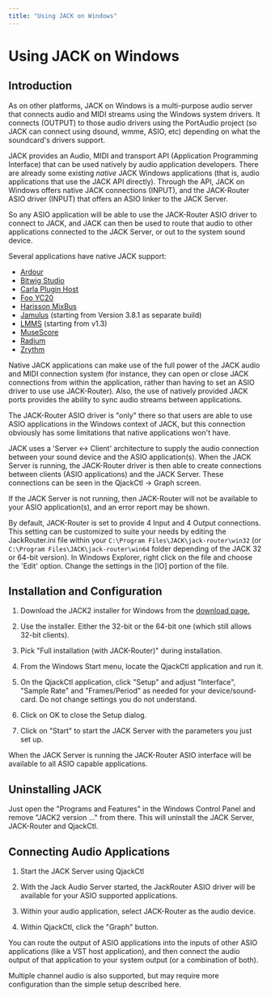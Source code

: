 ```yaml
---
title: "Using JACK on Windows"
---
```


# Using JACK on Windows

## Introduction

As on other platforms, JACK on Windows is a multi-purpose audio server that
connects audio and MIDI streams using the Windows system drivers.
It connects (OUTPUT) to those audio drivers using the PortAudio project
(so JACK can connect using dsound, wmme, ASIO, etc) depending on what
the soundcard's drivers support.

JACK provides an Audio, MIDI and transport API (Application Programming Interface)
that can be used natively by audio application developers.
There are already some existing *native* JACK Windows applications
(that is, audio applications that use the JACK API directly).
Through the API, JACK on Windows offers native JACK connections (INPUT),
and the JACK-Router ASIO driver (INPUT) that offers an ASIO linker to the JACK Server.

So any ASIO application will be able to use the JACK-Router ASIO driver to
connect to JACK, and JACK can then be used to route that audio to other
applications connected to the JACK Server, or out to the system sound device.

Several applications have native JACK support:

  * [Ardour](https://ardour.org/)
  * [Bitwig Studio](https://www.bitwig.com/)
  * [Carla Plugin Host](https://kx.studio/Applications:Carla)
  * [Foo YC20](https://github.com/sampov2/foo-yc20)
  * [Harisson MixBus](https://harrisonconsoles.com/product/mixbus/)
  * [Jamulus](https://jamulus.io) (starting from Version 3.8.1 as separate build)
  * [LMMS](https://lmms.io/) (starting from v1.3)
  * [MuseScore](http://musescore.org/)
  * [Radium](http://users.notam02.no/~kjetism/radium/)
  * [Zrythm](https://www.zrythm.org/en/)

Native JACK applications can make use of the full power of the JACK audio and
MIDI connection system (for instance, they can open or close JACK connections
from within the application, rather than having to set an ASIO driver to use
use JACK-Router).
Also, the use of natively provided JACK ports provides the ability to sync
audio streams between applications.

The JACK-Router ASIO driver is "only" there so that users are able to use ASIO
applications in the Windows context of JACK, but this connection obviously has
some limitations that native applications won't have.

JACK uses a 'Server <-> Client' architecture to supply the audio connection
between your sound device and the ASIO application(s).
When the JACK Server is running, the JACK-Router driver is then able to create
connections between clients (ASIO applications) and the JACK Server.
These connections can be seen in the QjackCtl -> Graph screen.

If the JACK Server is not running, then JACK-Router will not be available to
your ASIO application(s), and an error report may be shown.

By default, JACK-Router is set to provide 4 Input and 4 Output connections.
This setting can be customized to suite your needs by editing the
JackRouter.ini file within your
`C:\Program Files\JACK\jack-router\win32` (or `C:\Program Files\JACK\jack-router\win64`
folder depending of the JACK 32 or 64-bit version).
In Windows Explorer, right click on the file and choose the 'Edit' option.
Change the settings in the [IO] portion of the file.

## Installation and Configuration

1. Download the JACK2 installer for Windows from the [download page.](/downloads/)

2. Use the installer. Either the 32-bit or the 64-bit one (which still allows 32-bit clients).

3. Pick "Full installation (with JACK-Router)" during installation.

4. From the Windows Start menu, locate the QjackCtl application and run it.

5. On the QjackCtl application, click "Setup" and adjust "Interface", "Sample Rate" and "Frames/Period" as needed for your device/sound-card.
  Do not change settings you do not understand.

6. Click on OK to close the Setup dialog.

8. Click on "Start" to start the JACK Server with the parameters you just set up.

When the JACK Server is running the JACK-Router ASIO interface will be
available to all ASIO capable applications.

## Uninstalling JACK

Just open the "Programs and Features" in the Windows Control Panel and
remove "JACK2 version ..." from there.
This will uninstall the JACK Server, JACK-Router and QjackCtl.

## Connecting Audio Applications

1. Start the JACK Server using QjackCtl

2. With the Jack Audio Server started, the JackRouter ASIO driver
  will be available for your ASIO supported applications.

3. Within your audio application, select JACK-Router as the audio device.

4. Within QjackCtl, click the "Graph" button.

You can route the output of ASIO applications into the inputs of other ASIO
applications (like a VST host application), and then connect the audio output
of that application to your system output (or a combination of both).

Multiple channel audio is also supported, but may require more configuration
than the simple setup described here.
